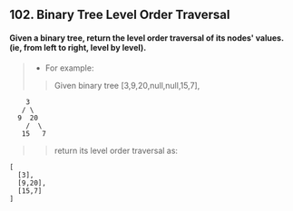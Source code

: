 ## 102. Binary Tree Level Order Traversal
#### Given a binary tree, return the level order traversal of its nodes' values. (ie, from left to right, level by level).

>* For example:
>> Given binary tree [3,9,20,null,null,15,7],
```
    3
   / \
  9  20
    /  \
   15   7
```
>> return its level order traversal as:
```
[
  [3],
  [9,20],
  [15,7]
]
```